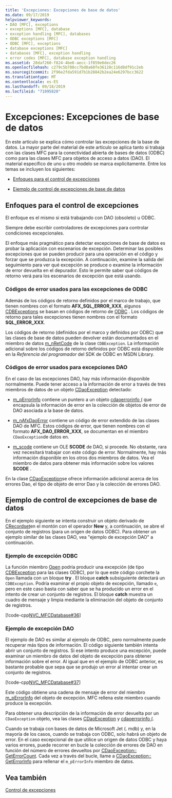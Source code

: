 ```yaml
---
title: 'Excepciones: Excepciones de base de datos'
ms.date: 09/17/2019
helpviewer_keywords:
- DAO [MFC], exceptions
- exceptions [MFC], database
- exception handling [MFC], databases
- ODBC exceptions [MFC]
- ODBC [MFC], exceptions
- database exceptions [MFC]
- databases [MFC], exception handling
- error codes [MFC], database exception handling
ms.assetid: 28daf260-f824-4be6-aecc-1f859e6dec26
ms.openlocfilehash: c279c5b788cc7bd8a68fe36128c116d8df91c2eb
ms.sourcegitcommit: 2f96e2fda591d7b1b28842b2ea24e6297bcc3622
ms.translationtype: MT
ms.contentlocale: es-ES
ms.lasthandoff: 09/18/2019
ms.locfileid: "71095820"
---
```

# <a name="exceptions-database-exceptions"></a>Excepciones: Excepciones de base de datos

En este artículo se explica cómo controlar las excepciones de la base de datos. La mayor parte del material de este artículo se aplica tanto si trabaja con las clases MFC para la conectividad abierta de bases de datos (ODBC) como para las clases MFC para objetos de acceso a datos (DAO). El material específico de uno u otro modelo se marca explícitamente. Entre los temas se incluyen los siguientes:

- [Enfoques para el control de excepciones](#_core_approaches_to_exception_handling)

- [Ejemplo de control de excepciones de base de datos](#_core_a_database_exception.2d.handling_example)

##  <a name="_core_approaches_to_exception_handling"></a>Enfoques para el control de excepciones

El enfoque es el mismo si está trabajando con DAO (obsoleto) u ODBC.

Siempre debe escribir controladores de excepciones para controlar condiciones excepcionales.

El enfoque más pragmático para detectar excepciones de base de datos es probar la aplicación con escenarios de excepción. Determinar las posibles excepciones que se pueden producir para una operación en el código y forzar que se produzca la excepción. A continuación, examine la salida del seguimiento para ver qué excepción se produce o examine la información de error devuelta en el depurador. Esto le permite saber qué códigos de retorno verá para los escenarios de excepción que está usando.

### <a name="error-codes-used-for-odbc-exceptions"></a>Códigos de error usados para las excepciones de ODBC

Además de los códigos de retorno definidos por el marco de trabajo, que tienen nombres con el formato **AFX_SQL_ERROR_XXX**, algunos [CDBExceptions](../mfc/reference/cdbexception-class.md) se basan en códigos de retorno de [ODBC](../data/odbc/odbc-basics.md) . Los códigos de retorno para tales excepciones tienen nombres con el formato **SQL_ERROR_XXX**.

Los códigos de retorno (definidos por el marco y definidos por ODBC) que las clases de base de datos pueden devolver están documentados en el miembro de datos [m_nRetCode](../mfc/reference/cdbexception-class.md#m_nretcode) de la clase `CDBException`. La información adicional sobre los códigos de retorno definidos por ODBC está disponible en la *Referencia del programador* del SDK de ODBC en MSDN Library.

### <a name="error-codes-used-for-dao-exceptions"></a>Códigos de error usados para excepciones DAO

En el caso de las excepciones DAO, hay más información disponible normalmente. Puede tener acceso a la información de error a través de tres miembros de datos de un objeto [CDaoException](../mfc/reference/cdaoexception-class.md) detectado:

- [m_pErrorInfo](../mfc/reference/cdaoexception-class.md#m_perrorinfo) contiene un puntero a un objeto [cdaoerrorinfo (](../mfc/reference/cdaoerrorinfo-structure.md) que encapsula la información de error en la colección de objetos de error de DAO asociada a la base de datos.

- [m_nAfxDaoError](../mfc/reference/cdaoexception-class.md#m_nafxdaoerror) contiene un código de error extendido de las clases DAO de MFC. Estos códigos de error, que tienen nombres con el formato **AFX_DAO_ERROR_XXX**, se documentan en el miembro `CDaoException`de datos en.

- [m_scode](../mfc/reference/cdaoexception-class.md#m_scode) contiene un OLE **SCODE** de DAO, si procede. No obstante, rara vez necesitará trabajar con este código de error. Normalmente, hay más información disponible en los otros dos miembros de datos. Vea el miembro de datos para obtener más información sobre los valores **SCODE** .

En la clase [CDaoException](../mfc/reference/cdaoexception-class.md)se ofrece información adicional acerca de los errores Dao, el tipo de objeto de error Dao y la colección de errores DAO.

##  <a name="_core_a_database_exception.2d.handling_example"></a>Ejemplo de control de excepciones de base de datos

En el ejemplo siguiente se intenta construir un objeto derivado de [CRecordset](../mfc/reference/crecordset-class.md)en el montón con el operador **New** y, a continuación, se abre el conjunto de registros (para un origen de datos ODBC). Para obtener un ejemplo similar de las clases DAO, vea "ejemplo de excepción DAO" a continuación.

### <a name="odbc-exception-example"></a>Ejemplo de excepción ODBC

La función miembro [Open](../mfc/reference/crecordset-class.md#open) podría producir una excepción (de tipo [CDBException](../mfc/reference/cdbexception-class.md) para las clases ODBC), por lo que este código corchete la `Open` llamada con un bloque **try** . El bloque **catch** subsiguiente detectará un `CDBException`. Podría examinar el propio objeto de excepción, llamado `e`, pero en este caso basta con saber que se ha producido un error en el intento de crear un conjunto de registros. El bloque **catch** muestra un cuadro de mensaje y limpia mediante la eliminación del objeto de conjunto de registros.

[!code-cpp[NVC_MFCDatabase#36](../mfc/codesnippet/cpp/exceptions-database-exceptions_1.cpp)]

### <a name="dao-exception-example"></a>Ejemplo de excepción DAO

El ejemplo de DAO es similar al ejemplo de ODBC, pero normalmente puede recuperar más tipos de información. El código siguiente también intenta abrir un conjunto de registros. Si ese intento produce una excepción, puede examinar un miembro de datos del objeto de excepción para obtener información sobre el error. Al igual que en el ejemplo de ODBC anterior, es bastante probable que sepa que se produjo un error al intentar crear un conjunto de registros.

[!code-cpp[NVC_MFCDatabase#37](../mfc/codesnippet/cpp/exceptions-database-exceptions_2.cpp)]

Este código obtiene una cadena de mensaje de error del miembro [m_pErrorInfo](../mfc/reference/cdaoexception-class.md#m_perrorinfo) del objeto de excepción. MFC rellena este miembro cuando produce la excepción.

Para obtener una descripción de la información de error devuelta por un `CDaoException` objeto, vea las clases [CDaoException](../mfc/reference/cdaoexception-class.md) y [cdaoerrorinfo (](../mfc/reference/cdaoerrorinfo-structure.md).

Cuando se trabaja con bases de datos de Microsoft Jet (. mdb) y, en la mayoría de los casos, cuando se trabaja con ODBC, solo habrá un objeto de error. En el caso excepcional de que utilice un origen de datos ODBC y haya varios errores, puede recorrer en bucle la colección de errores de DAO en función del número de errores devueltos por [CDaoException:: GetErrorCount](../mfc/reference/cdaoexception-class.md#geterrorcount). Cada vez a través del bucle, llame a [CDaoException:: GetErrorInfo](../mfc/reference/cdaoexception-class.md#geterrorinfo) para rellenar el `m_pErrorInfo` miembro de datos.

## <a name="see-also"></a>Vea también

[Control de excepciones](../mfc/exception-handling-in-mfc.md)

